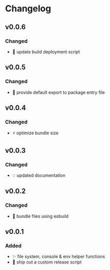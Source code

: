 # Changelog
## v0.0.6
### Changed
- :hammer: update build deployment script

## v0.0.5
### Changed
- :bug: provide default export to package entry file

## v0.0.4
### Changed
-   :zap: optimize bundle size

## v0.0.3
### Changed
-   :bulb: updated documentation

## v0.0.2
### Changed
-   :construction_worker: bundle files using esbuild

## v0.0.1
### Added

-   :sparkles: file system, console & env helper functions
-   :rocket: ship out a custom release script
